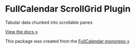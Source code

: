
# FullCalendar ScrollGrid Plugin

Tabular data chunked into scrollable panes

[View the docs &raquo;](https://fullcalendar.io/docs/scheduler)

This package was created from the [FullCalendar monorepo &raquo;](https://github.com/fullcalendar/fullcalendar-scheduler)
